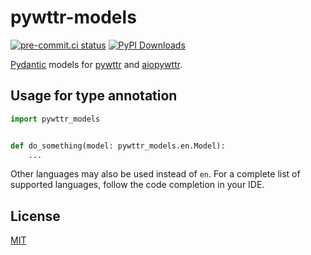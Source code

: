 # pywttr-models

[![pre-commit.ci status](https://results.pre-commit.ci/badge/github/monosans/pywttr-models/main.svg)](https://results.pre-commit.ci/latest/github/monosans/pywttr-models/main)
[![PyPI Downloads](https://img.shields.io/pypi/dm/pywttr-models)](https://pypi.org/project/pywttr-models/)

[Pydantic](https://github.com/pydantic/pydantic) models for [pywttr](https://github.com/monosans/pywttr) and [aiopywttr](https://github.com/monosans/aiopywttr).

## Usage for type annotation

```python
import pywttr_models


def do_something(model: pywttr_models.en.Model):
    ...
```

Other languages may also be used instead of `en`. For a complete list of supported languages, follow the code completion in your IDE.

## License

[MIT](https://github.com/monosans/pywttr-models/blob/main/LICENSE)
